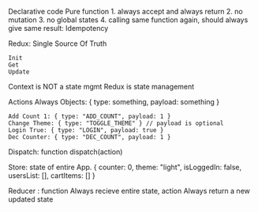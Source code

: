 Declarative code
Pure function 1. always accept and always return 2. no mutation 3. no global states 4. calling same function again, should always give same result: Idempotency

Redux: Single Source Of Truth

    Init
    Get
    Update

Context is NOT a state mgmt
Redux is state management

Actions
Always Objects: { type: something, payload: something }

    Add Count 1: { type: "ADD_COUNT", payload: 1 }
    Change Theme: { type: "TOGGLE_THEME" } // payload is optional
    Login True: { type: "LOGIN", payload: true }
    Dec Counter: { type: "DEC_COUNT", payload: 1 }

Dispatch: function
dispatch(action)

Store: state of entire App.
{ counter: 0, theme: "light", isLoggedIn: false, usersList: [], cartItems: [] }

Reducer : function
Always recieve entire state, action
Always return a new updated state
